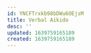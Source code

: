 ```yaml
---
id: YNCFTrxkb98bDWu6OEjsM
title: Verbal Aikido
desc: ''
updated: 1639759165189
created: 1639759165189
---
```


